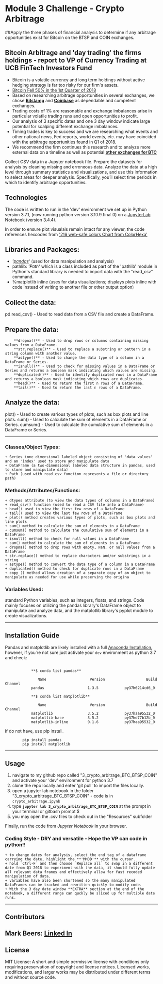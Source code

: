 
# Module 3 Challenge - Crypto Arbitrage

##Apply the three phases of financial analysis to determine if any arbitrage opportunities exist for Bitcoin on the BTSP and COIN exchanges.

## Bitcoin Arbitrage and 'day trading' the firms holdings - **report to VP of Currency Trading at UCB FinTech Investors Fund**

+ Bitcoin is a volatile currency and long term holdings without active hedging strategy is far too risky for our firm's assets.
+ [Bitcoin Fell 50% in the 1st Quarter of 2018](https://totalbitcoin.org/q1-2018-btc-fell-50-percent/)
+ Based on researching arbitrage opportunities in several exchanges, we chose [**Bitstamp**](https://www.bitstamp.net/) and [**Coinbase**](https://www.coinbase.com/) as dependable and competent exchanges.
+ Trading costs of 1% are reasonable and exchange imbalances arise in particular volatile trading runs and open opportunities to profit.
+ Our analysis of 3 specific dates and one 3 day window indicate large potential for scalping different exchange imbalances.
+ Timing trades is key to success and we are researching what events and other national news, Fed reports, world events, etc. may have coincided with the arbitrage opportunities found in Q1 of 2018.  
+ We recommend the firm continues this research and to analyze more external data on a timeline as well as potential [**other exchanges for BTC**](https://bitcoin.org/en/exchanges)

Collect CSV data in a Jupyter notebook file.
Prepare the datasets for analysis by cleaning missing and erroneous data.
Analyze the data at a high level through summary statistics and visualizations, and use this information to select areas for deeper analysis. Specifically, you’ll select time periods in which to identify arbitrage opportunities.

## Technologies

The code is written to run in the 'dev' environment we set up in Python version 3.7.1, (now running python version 3.10.9.final.0) on a [JupyterLab](https://jupyter.org) Notebook (version 3.4.4).

In order to ensure plot visualals remain intact for any viewer, the code references hexcodes from ['216 web-safe colors Chart from ColorHexa'](https://www.colorhexa.com/web-safe-colors)

## Libraries and Packages:

+ *'[pandas](https://pandas.pydata.org/)'* (used for data manipulation and analysis)
+ pathlib: *'Path'* which is a class included as part of the 'pathlib' module in Python's standard library is needed to import data with the "read_csv" command.
+ %matplotlib inline (uses for data visualizations; displays plots inline with code instead of writing to another file or other output option)

## Collect the data:

pd.read_csv() - Used to read data from a CSV file and create a DataFrame.

## Prepare the data:

        **dropna()** - Used to drop rows or columns containing missing values from a DataFrame.
        **str.replace()** - Used to replace a substring or pattern in a string column with another value.
        **astype()** - Used to change the data type of a column in a DataFrame or Series.
        **isnull()** - Used to check for missing values in a DataFrame or Series and returns a boolean mask indicating which values are missing.
        **duplicated()** - Used to identify duplicated rows in a DataFrame and returns a boolean mask indicating which rows are duplicates.
        **head()** - Used to return the first n rows of a DataFrame.
        **tail()** - Used to return the last n rows of a DataFrame.

## Analyze the data:

plot() - Used to create various types of plots, such as box plots and line plots.
sum() - Used to calculate the sum of elements in a DataFrame or Series.
cumsum() - Used to calculate the cumulative sum of elements in a DataFrame or Series.

---

### Classes/Object Types:

    + Series (one dimensional labeled object consisting of 'data values' and an 'index' used to store and manipulate data
    + DataFrame (a two-dimensional labeled data structure in pandas, used to store and manipulate data)
    + Path (used with read_csv function represents a file or directory path)

### Methods/Attributes/Functions:

    + dtypes attribute (to view the data types of columns in a DataFrame)
    + read_csv() function (used to read a CSV file into a DataFrame)
    + head() used to view the first few rows of a DataFrame
    + tail() used to view the last few rows of a DataFrame
    + plot() method creates various types of plots, such as box plots and line plots
    + sum() method to calculate the sum of elements in a DataFrame
    + cumsum() method to calculate the cumulative sum of elements in a DataFrame
    + isnull() method to check for null values in a DataFrame
    + sum() method to calculate the sum of elements in a DataFrame
    + dropna() method to drop rows with empty, NaN, or null values from a DataFrame
    + str.replace() method to replace characters and/or substrings in a string
    + astype() method to convert the data type of a column in a DataFrame
    + duplicated() method to check for duplicate rows in a DataFrame
    + copy () method allows creation of a separate copy of an object to manipulate as needed for use while preserving the origina
    
### Variables Used:

standard Python variables, such as integers, floats, and strings. Code mainly focuses on utilizing the pandas library's DataFrame object to manipulate and analyze data, and the matplotlib library's pyplot module to create visualizations.

---

## Installation Guide

Pandas and matplotlib are likely installed with a full [Anaconda Installation](https://docs.anaconda.com/free/anaconda/install/windows/), however, if you're not sure just activate your `dev` environment as python 3.7 and check:

```
            
            **$ conda list pandas**

               Name                    Version                   Build  Channel
            pandas                    1.3.5            py37h6214cd6_0

            **$ conda list matplotlib**

               Name                    Version                   Build  Channel
            matplotlib                3.5.2            py37haa95532_0
            matplotlib-base           3.5.2            py37hd77b12b_0
            matplotlib-inline         0.1.6            py37haa95532_0

```
if do not have, use pip install.

            pip install pandas
            pip install matplotlib

---

## Usage

1) navigate to my github repo called "3_crypto_arbitrage_BTC_BTSP_COIN" and activate your 'dev' environment for python 3.7
2) clone the repo locally and enter 'git pull' to import the files locally.
3) open a jupyter lab notebook in the folder "3_crypto_arbitrage_BTC_BTSP_COIN" - code is in `crypto_arbitrage.ipynb` 
4) type **`jupyter lab 3_crypto_arbitrage_BTC_BTSP_COIN`** at the prompt in your terminal or gitbash prompt $ 
5) you may open the .csv files to check out in the "Resources" subfolder


Finally, run the code from *Jupyter Notebook* in your browser.
### Coding Style - DRY and versatile - Hope the VP can code in python!! 

    + to change dates for analysis, select the end tag of a dataframe carrying the date, highlight the **'MMDD'** with the cursor.
    + hold `Ctrl-F` and then choose `Replace all` to swap in a different date from Q1 2018 to experiment with the data, it should fully update all relevant data frames and effectively allow for fast recoded manipulation of data.
    + variables have also been shortened so the many manipulated DataFrames can be tracked and rewritten quickly to modify code.
    + With the 3 day date window **EXTRA** section at the end of the notebook, a different range can quckly be sliced up for multiple date runs.

---

## Contributors

Mark Beers: 
[Linked In](https://www.linkedin.com/in/markwbeers/)
---

## License

MIT License: A short and simple permissive license with conditions only requiring preservation of copyright and license notices. Licensed works, modifications, and larger works may be distributed under different terms and without source code.